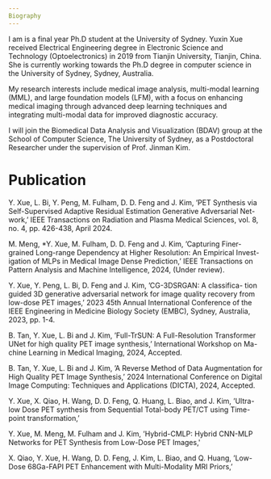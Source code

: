 ```yaml
---
Biography
---
```

I am is a final year Ph.D student at the University of Sydney. Yuxin Xue received Electrical Engineering degree in Electronic Science and Technology (Optoelectronics) in 2019 from Tianjin University, Tianjin, China. She is currently working towards the Ph.D degree in computer science in the University of Sydney, Sydney, Australia. 

My research interests include medical image analysis, multi-modal learning (MML), and large foundation models (LFM), with a focus on enhancing medical imaging through advanced deep learning techniques and integrating multi-modal data for improved diagnostic accuracy. 

I will join the Biomedical Data Analysis and Visualization (BDAV) group at the School of Computer Science, The University of Sydney, as a Postdoctoral Researcher under the supervision of Prof. Jinman Kim.

Publication
======
Y. Xue, L. Bi, Y. Peng, M. Fulham, D. D. Feng and J. Kim, ’PET Synthesis via Self-Supervised Adaptive Residual Estimation Generative Adversarial Net- work,’ IEEE Transactions on Radiation and Plasma Medical Sciences, vol. 8, no. 4, pp. 426-438, April 2024.

M. Meng, *Y. Xue, M. Fulham, D. D. Feng and J. Kim, ’Capturing Finer- grained Long-range Dependency at Higher Resolution: An Empirical Invest- igation of MLPs in Medical Image Dense Prediction,’ IEEE Transactions on Pattern Analysis and Machine Intelligence, 2024, (Under review).

Y. Xue, Y. Peng, L. Bi, D. Feng and J. Kim, ’CG-3DSRGAN: A classifica- tion guided 3D generative adversarial network for image quality recovery from low-dose PET images,’ 2023 45th Annual International Conference of the IEEE Engineering in Medicine Biology Society (EMBC), Sydney, Australia, 2023, pp. 1-4.

B. Tan, Y. Xue, L. Bi and J. Kim, ’Full-TrSUN: A Full-Resolution Transformer UNet for high quality PET image synthesis,’ International Workshop on Ma- chine Learning in Medical Imaging, 2024, Accepted.

B. Tan, Y. Xue, L. Bi and J. Kim, ’A Reverse Method of Data Augmentation for High Quality PET Image Synthesis,’ 2024 International Conference on Digital Image Computing: Techniques and Applications (DICTA), 2024, Accepted.

Y. Xue, X. Qiao, H. Wang, D. D. Feng, Q. Huang, L. Biao, and J. Kim, ’Ultra- low Dose PET synthesis from Sequential Total-body PET/CT using Time-point transformation,’

Y. Xue, M. Meng, M. Fulham and J. Kim, ’Hybrid-CMLP: Hybrid CNN-MLP Networks for PET Synthesis from Low-Dose PET Images,'

X. Qiao, Y. Xue, H. Wang, D. D. Feng, J. Kim, L. Biao, and Q. Huang, ’Low- Dose 68Ga-FAPI PET Enhancement with Multi-Modality MRI Priors,’ 


